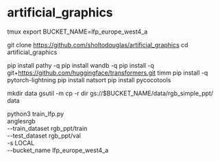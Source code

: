 # artificial_graphics


tmux
export BUCKET_NAME=lfp_europe_west4_a

git clone https://github.com/sholtodouglas/artificial_graphics
cd artificial_graphics

    
pip install pathy -q
pip install wandb -q
pip install -q git+https://github.com/huggingface/transformers.git timm
pip install -q pytorch-lightning
pip install natsort
pip install pycocotools


mkdir data
gsutil -m cp -r dir gs://$BUCKET_NAME/data/rgb_simple_ppt/ data


python3 train_lfp.py \
anglesrgb  \
--train_dataset rgb_ppt/train \
--test_dataset rgb_ppt/val \
-s LOCAL \
--bucket_name lfp_europe_west4_a